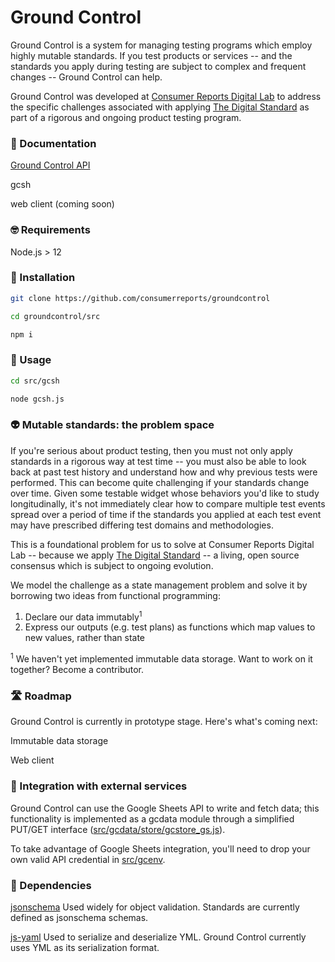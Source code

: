 # Ground Control

Ground Control is a system for managing testing programs which employ highly mutable standards. If you test products or services -- and the standards you apply during testing are subject to complex and frequent changes -- Ground Control can help.

Ground Control was developed at [Consumer Reports Digital Lab](https://digital-lab.consumerreports.org/) to address the specific challenges associated with applying [The Digital Standard](https://thedigitalstandard.org/) as part of a rigorous and ongoing product testing program.

### :notebook: Documentation

[Ground Control API](https://consumerreports.github.io/groundcontrol)

gcsh

web client (coming soon)

### :nerd_face: Requirements

Node.js > 12

### :floppy_disk: Installation

```bash
git clone https://github.com/consumerreports/groundcontrol

cd groundcontrol/src

npm i
```

### :brain: Usage

```bash
cd src/gcsh

node gcsh.js
```

### :alien: Mutable standards: the problem space

If you're serious about product testing, then you must not only apply standards in a rigorous way at test time -- you must also be able to look back at past test history and understand how and why previous tests were performed. This can become quite challenging if your standards change over time. Given some testable widget whose behaviors you'd like to study longitudinally, it's not immediately clear how to compare multiple test events spread over a period of time if the standards you applied at each test event may have prescribed differing test domains and methodologies.

This is a foundational problem for us to solve at Consumer Reports Digital Lab -- because we apply [The Digital Standard](https://thedigitalstandard.org) -- a living, open source consensus which is subject to ongoing evolution.  

We model the challenge as a state management problem and solve it by borrowing two ideas from functional programming:

1. Declare our data immutably<sup>1</sup>
2. Express our outputs (e.g. test plans) as functions which map values to new values, rather than state

<sup>1</sup> We haven't yet implemented immutable data storage. Want to work on it together? Become a contributor.

### :motorway: Roadmap

Ground Control is currently in prototype stage. Here's what's coming next:

Immutable data storage

Web client

### :electric_plug: Integration with external services

Ground Control can use the Google Sheets API to write and fetch data; this functionality is implemented as a gcdata module through a simplified PUT/GET interface ([src/gcdata/store/gcstore_gs.js](https://github.com/noahlevenson/groundcontrol/blob/master/src/gcdata/store/gcstore_gs.js)). 

To take advantage of Google Sheets integration, you'll need to drop your own valid API credential in [src/gcenv](https://github.com/noahlevenson/groundcontrol/tree/master/src/gcenv).

### :pray: Dependencies

[jsonschema](https://www.npmjs.com/package/jsonschema)
Used widely for object validation. Standards are currently defined as jsonschema schemas.

[js-yaml](https://www.npmjs.com/package/js-yaml)
Used to serialize and deserialize YML. Ground Control currently uses YML as its serialization format.
